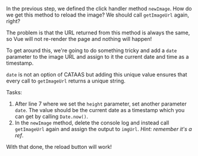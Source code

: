 In the previous step, we defined the click handler method `newImage`. How do we get this method to reload the image? We should call `getImageUrl` again, right?

The problem is that the URL returned from this method is always the same, so Vue will not re-render the page and nothing will happen!

To get around this, we're going to do something tricky and add a `date` parameter to the image URL and assign to it the current date and time as a timestamp. 

`date` is not an option of CATAAS but adding this unique value ensures that every call to `getImageUrl` returns a unique string.

Tasks:

1. After line 7 where we set the `height` parameter, set another parameter `date`. The value should be the current date as a timestamp which you can get by calling `Date.now()`.
2. In the `newImage` method, delete the console log and instead call `getImageUrl` again and assign the output to `imgUrl`. *Hint: remember it's a ref*.

With that done, the reload button will work!
